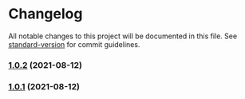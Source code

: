 # Changelog

All notable changes to this project will be documented in this file. See [standard-version](https://github.com/conventional-changelog/standard-version) for commit guidelines.

### [1.0.2](https://github.com/mjobuda/damascus-tools/compare/v1.0.1...v1.0.2) (2021-08-12)

### [1.0.1](https://github.com/mjobuda/damascus-tools/compare/v0.0.9...v1.0.1) (2021-08-12)
